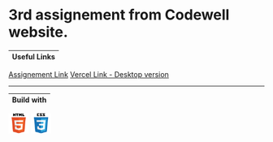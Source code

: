 # 3rd assignement from Codewell website.

| Useful Links  |
| ----------------- |
[Assignement Link](https://www.codewell.cc/challenges/yelpcamp-by-colt-steele--6144c7c8a383e41090a3d84b)
[Vercel Link - Desktop version](https://codewell-03.vercel.app/)

---

| Build with |
| ----------------- |
[<a href="https://www.w3.org/html/" target="_blank"> <img src="https://raw.githubusercontent.com/devicons/devicon/master/icons/html5/html5-original-wordmark.svg" alt="html5" width="40" height="40"/></a>](https://www.w3schools.com/html/)
[<a href="https://www.w3schools.com/css/" target="_blank"> <img src="https://raw.githubusercontent.com/devicons/devicon/master/icons/css3/css3-original-wordmark.svg" alt="css3" width="40" height="40"/></a>](https://www.w3schools.com/css/)